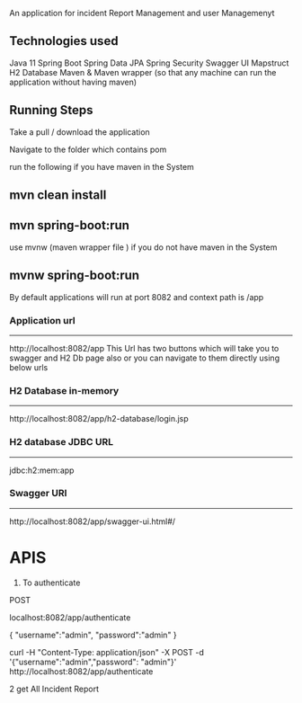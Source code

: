 An application for incident Report Management and user Managemenyt

## Technologies used
Java 11
Spring Boot
Spring Data JPA
Spring Security
Swagger UI
Mapstruct
H2 Database
Maven & Maven wrapper (so that any machine can run the application without having maven)

## Running Steps

Take a pull / download the application

Navigate to the folder which contains pom

run the following if you have maven in the System

##  mvn clean install
##  mvn spring-boot:run

use mvnw (maven wrapper file ) if you do not have maven in the System

##    mvnw spring-boot:run

By default applications will run at port 8082 and context path is /app



### Application  url
------------------------------

http://localhost:8082/app
This Url has two buttons which will take you to swagger and H2 Db page also
or you can navigate to them directly using below urls

### H2 Database in-memory
---------------------------

http://localhost:8082/app/h2-database/login.jsp

### H2 database JDBC URL
-------------------------
jdbc:h2:mem:app


### Swagger URl
-------------------------
http://localhost:8082/app/swagger-ui.html#/




# APIS

1. To authenticate 

POST

localhost:8082/app/authenticate

{
    "username":"admin",
    "password":"admin"
}

 curl -H "Content-Type: application/json" -X POST -d '{"username":"admin","password": "admin"}' http://localhost:8082/app/authenticate
 
 
 2 get All Incident Report









